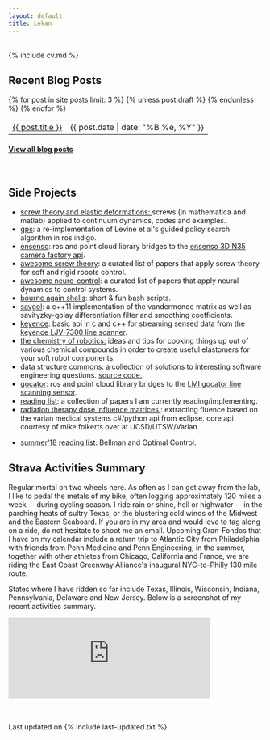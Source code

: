```yaml
---
layout: default
title: Lekan
---
```


<div class="col-md-2 vcenter idxHdr">
  <a href="/downloads/me-style.jpg">
   </a>
  <!-- -->
</div>

<br>
{% include cv.md %}
<br>


<h2><i class="fa fa-chevron-right"></i><i class="fa fa-chevron-right"></i>Recent Blog Posts</h2>

<table class="table table-hover">
  {% for post in site.posts limit: 3 %}
    {% unless post.draft %}
    <tr>
      <td><a href="{{ post.url }}">{{ post.title }}</a></td>
      <td class="col-md-3" style="text-align: right;">{{ post.date | date: "%B %e, %Y" }}</td>
    </tr>
    {% endunless %}
  {% endfor %}
</table>
<h4><a href="/blog">View all blog posts </a></h4>
<br>

<!-- Side projects  -->
 <h2><i class="fa fa-chevron-right"></i><i class="fa fa-chevron-right"></i> Side Projects</h2>
<!--  <p>At leisure, I like to read: research papers, history books, and engineering texts inter alia. Highlighted below are some of my reading lists in the past, or codes you might find useful.</p> -->

+ <a href="https://github.com/lakehanne/screws" target="blank"> screw theory and elastic deformations: </a> screws (in mathematica and matlab) applied to continuum dynamics, codes and  examples.
+ <a href="https://github.com/lakehanne/gps" target="blank">gps</a>: a re-implementation of Levine et al's guided policy search algorithm in ros indigo.
+ <a href="https://github.com/lakehanne/ensenso" target="blank">ensenso</a>: ros and point cloud library bridges to the <a href="https://www.ensenso.com/" target="blank">ensenso 3D N35 camera factory api</a>.
+ <a href="https://github.com/lakehanne/awesome-screw-theory" target="blank"> awesome screw theory</a>: a curated list of papers that apply screw theory for soft and rigid robots control.
+ <a href="https://github.com/lakehanne/awesome-neurocontrol" target="blank">awesome neuro-control</a>: a curated list of papers that apply neural dynamics to control systems.
+ <a href="https://github.com/lakehanne/shells.git" target="blank"> bourne again shells</a>: short & fun bash scripts.
+ <a href="https://github.com/lakehanne/Savitzky-Golay" target="blank">savgol</a>: a c++11 implementation of the vandermonde matrix as well as savityzky-golay differentiation filter and smoothing coefficients.
+ <a href="https://github.com/lakehanne/keyence" target="blank">keyence</a>: basic api in c and c++ for streaming sensed data from the <a href="https://www.keyence.com/landing/measure/lp_blp_ljv_1079.jsp?aw=google-kaenLJ213101bb-br&k_clickid=0b5a6233-6a63-4e33-9721-b8207086947a&gclid=CjwKCAjwo9rtBRAdEiwA_WXcFvZDgBqvXU8-yPeZJrXOrhdXY-t-cM62PvMffbMwAmovJDj-uPjSIhoCyAEQAvD_BwE" target="blank">keyence LJV-7300 line scanner</a>.
+ <a href="/chemrob" target="blank"> the chemistry of robotics:</a> ideas and tips for cooking things up out of various chemical compounds in order to create useful elastomers for your soft robot components.
+ <a href="/downloads/fb" target="blank"> data structure commons</a>: a collection of solutions to interesting software engineering questions. <a href="https://github.com/lakehanne/SWEngr">source code.</a> 
+ <a href="https://github.com/lakehanne/gocator" target="blank">gocator</a>: ros and point cloud library bridges to the <a href="https://lmi3d.com/products/gocator-3D-smart-sensors" target="blank"> LMI gocator line scanning sensor</a>.
+ <a href="{{ site.url }}/readlist"> reading list</a>:  a collection of papers I am currently reading/implementing.
+    <a href="/downloads/save_dijs" target="blank">radiation therapy dose influence matrices </a>: extracting fluence based on the varian medical systems c#/python api from eclipse. core api courtesy of mike folkerts over at UCSD/UTSW/Varian. 
<!-- + <a href="{{ site.url }}/scholternships"> advice for fellowships, internships, conference grants applications</a> -->
+ <a href="{{ site.url }}/readlist18" target="blank"> summer'18 reading list</a>:  Bellman and Optimal Control.

<!-- Strava summary -->
<h2><i class="fa fa-chevron-right"></i><i class="fa fa-chevron-right"></i>Strava Activities Summary</h2>
<!-- <p><b>News:</b><i> Come next Summer, I will be participating in the <a href="https://www.greenway.org/new-york-to-philadelphia-greenway-ride?fbclid=IwAR3lxRjYiwy0hL1mVJJ8QZ7GnN5zKJge4O1pcNq9GwkpthQe8tXO2y3bPxY">NYC-to-Philly Greenway Ride</a> together with cyclists from all over the United States and France in a 130-mile ride over two days, starting from Manhattan, through Princeton, and ending in Philadelphia. As part of my contribution to green travel, I ask that if you are able, to please consider donating in my name on the following <a href="https://www.greenway.org/new-york-to-philadelphia-greenway-ride?fbclid=IwAR3lxRjYiwy0hL1mVJJ8QZ7GnN5zKJge4O1pcNq9GwkpthQe8tXO2y3bPxY">webpage.</a></i> 
</p> -->

<p>Regular mortal on two wheels here. As often as I can get away from the lab, I like to pedal the metals of my bike, often logging approximately 120 miles a week -- during cycling season. I ride rain or shine, hell or highwater -- in the parching heats of sultry Texas, or the blustering cold winds of the  Midwest and the Eastern Seaboard. If you are in my area and would love to tag along on a ride, do not hesitate to shoot me an email. Upcoming Gran-Fondos that I have on my calendar include a return trip to Atlantic City from Philadelphia with friends from Penn Medicine and Penn Engineering; in the summer, together with other athletes from Chicago, California and France, we are riding the East Coast Greenway Alliance's inaugural NYC-to-Philly 130 mile route. 

States where I have ridden so far include Texas, Illinois, Wisconsin, Indiana, Pennsylvania, Delaware and New Jersey. Below is a screenshot of my recent activities summary. </p>
  <iframe height='160' width='400' frameborder='0' allowtransparency='true' scrolling='no' src='https://www.strava.com/athletes/29996478/activity-summary/a1ced5c81ee2203640950cbaf24d5fb53d84bafb'></iframe>



<br><br>
Last updated on {% include last-updated.txt %}
